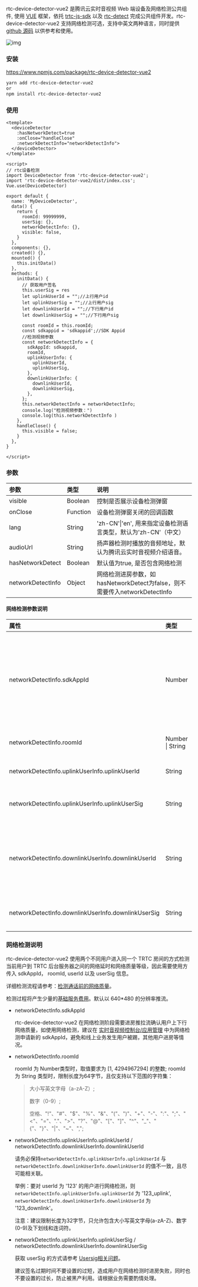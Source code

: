 rtc-device-detector-vue2 是腾讯云实时音视频 Web 端设备及网络检测公共组件, 
使用 [VUE](https://cn.vuejs.org/) 框架，依托 [trtc-js-sdk](https://www.npmjs.com/package/trtc-js-sdk) 以及 [rtc-detect](https://www.npmjs.com/package/rtc-detect) 完成公共组件开发。rtc-device-detector-vue2 支持网络检测可选，支持中英文两种语言，同时提供 [github 源码](https://github.com/majiameng/rtc-device-detector-vue2) 以供参考和使用。

![img](https://sdk-web-1252463788.cos.ap-hongkong.myqcloud.com/trtc/webrtc/assets/rtc-device-detector.jpeg)

### 安装


https://www.npmjs.com/package/rtc-device-detector-vue2

```bash
yarn add rtc-device-detector-vue2
or
npm install rtc-device-detector-vue2
```

### 使用

```vue
<template>
  <deviceDetector
    :hasNetworkDetect=true
    :onClose="handleClose"
    :networkDetectInfo="networkDetectInfo">
  </deviceDetector>
</template>

<script>
// rtc设备检测
import DeviceDetector from 'rtc-device-detector-vue2';
import 'rtc-device-detector-vue2/dist/index.css';
Vue.use(DeviceDetector)

export default {
  name: 'MyDeviceDetector',
  data() {
    return {
      roomId: 99999999,
      userSig: {},
      networkDetectInfo: {},
      visible: false,
    }
  },
  components: {},
  created() {},
  mounted() {
    this.initData()
  },
  methods: {
    initData() {
      // 获取用户签名
      this.userSig = res
      let uplinkUserId = "";//上行用户id
      let uplinkUserSig = "";//上行用户sig
      let downlinkUserId = "";//下行用户id
      let downlinkUserSig = "";//下行用户sig

      const roomId = this.roomId;
      const sdkappid = 'sdkappid';//SDK Appid
      //检测视频参数
      const networkDetectInfo = {
        sdkAppId: sdkappid,
        roomId,
        uplinkUserInfo: {
          uplinkUserId,
          uplinkUserSig,
        },
        downlinkUserInfo: {
          downlinkUserId,
          downlinkUserSig,
        },
      };
      this.networkDetectInfo = networkDetectInfo;
      console.log("检测视频参数：")
      console.log(this.networkDetectInfo )
    },
    handleClose() {
      this.visible = false;
    }
  },
}

</script>

```

### 参数

| 参数              | 类型     | 说明                                                         |
| :---------------- | :------- | :----------------------------------------------------------- |
| visible           | Boolean  | 控制是否展示设备检测弹窗                                     |
| onClose           | Function | 设备检测弹窗关闭的回调函数                                   |
| lang              | String   | 'zh-CN'\|'en', 用来指定设备检测语言类型，默认为'zh-CN'（中文） |
| audioUrl          | String   | 扬声器检测时播放的音频地址，默认为腾讯云实时音视频介绍语音。 |
| hasNetworkDetect  | Boolean  | 默认值为true, 是否包含网络检测                               |
| networkDetectInfo | Object   | 网络检测进房参数，如hasNetworkDetect为false，则不需要传入networkDetectInfo |

#### 网络检测参数说明

| 属性                                               | 类型             | 说明                                                         |
| :------------------------------------------------- | :--------------- | :----------------------------------------------------------- |
| networkDetectInfo.sdkAppId                         | Number           | 设备及网络检测 sdkAppId ，涉及进房推流，建议申请单独的 sdkAppId 用于设备及网络检测 |
| networkDetectInfo.roomId                           | Number \| String | 网络检测进房房间号                                           |
| networkDetectInfo.uplinkUserInfo.uplinkUserId      | String           | 设备及网络检测上行 useId                                     |
| networkDetectInfo.uplinkUserInfo.uplinkUserSig     | String           | 设备及网络检测上行 userSig                                   |
| networkDetectInfo.downlinkUserInfo.downlinkUserId  | String           | 设备及网络检测下行 userId，注意务必与上行 userId 不相同      |
| networkDetectInfo.downlinkUserInfo.downlinkUserSig | String           | 设备及网络检测下行 userSig                                   |

### 网络检测说明

rtc-device-detector-vue2 使用两个不同用户进入同一个 TRTC 房间的方式检测当前用户到 TRTC 后台服务器之间的网络延时和网络质量等级，因此需要使用方传入 sdkAppId， roomId, userId 以及 userSig 信息。

详细检测流程请参考：[检测通话前的网络质量](https://web.sdk.qcloud.com/trtc/webrtc/doc/zh-cn/tutorial-24-advanced-network-quality.html)。

检测过程将产生少量的[基础服务费用](https://cloud.tencent.com/document/product/647/17157#.E5.9F.BA.E7.A1.80.E6.9C.8D.E5.8A.A1)。默认以 640*480 的分辨率推流。

+ networkDetectInfo.sdkAppId

  rtc-device-detector-vue2 在网络检测阶段需要进房推拉流确认用户上下行网络质量，如使用网络检测，建议在 [实时音视频控制台/应用管理](https://console.cloud.tencent.com/trtc/app) 中为网络检测申请新的 sdkAppId，避免和线上业务发生用户被踢，其他用户进房等情况。
  

+ networkDetectInfo.roomId

  roomId 为 Number类型时，取值要求为 [1, 4294967294] 的整数;
  roomId 为 String 类型时，限制长度为64字节，且仅支持以下范围的字符集：

  > 大小写英文字母（a-zA-Z）;
  >
  > 数字（0-9）; 
  >
  > 空格、"!"、"#"、"$"、"%"、"&"、"("、")"、"+"、"-"、":"、";"、"<"、"="、"."、">"、"?"、"@"、"["、"]"、"^"、"_"、" {"、"}"、"|"、"~"、",";


+ networkDetectInfo.uplinkUserInfo.uplinkUserId / networkDetectInfo.downlinkUserInfo.downlinkUserId

  请务必保持`networkDetectInfo.uplinkUserInfo.uplinkUserId` 与 `networkDetectInfo.downlinkUserInfo.downlinkUserId` 的值不一致，且尽可能相关联。 

  举例：要对 userId 为 '123' 的用户进行网络检测，则 `networkDetectInfo.uplinkUserInfo.uplinkUserId` 为 '123_uplink', `networkDetectInfo.downlinkUserInfo.downlinkUserId` 为 '123_downlink'。 

  注意：建议限制长度为32字节，只允许包含大小写英文字母(a-zA-Z)、数字(0-9)及下划线和连词符。



+ networkDetectInfo.uplinkUserInfo.uplinkUserSig / networkDetectInfo.downlinkUserInfo.downlinkUserSig

  获取 userSig 的方式请参考 [Usersig相关问题](https://cloud.tencent.com/document/product/647/17275#Server)。

  建议签名过期时间不要设置的过短，造成用户在网络检测时进房失败，同时也不要设置的过长，防止被黑产利用。请根据业务需要酌情处理。
